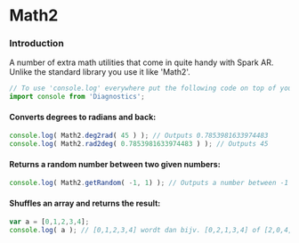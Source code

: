 # Math2
### Introduction
A number of extra math utilities that come in quite handy with Spark AR.   
Unlike the standard library you use it like 'Math2'.
```javascript
// To use 'console.log' everywhere put the following code on top of your script:
import console from 'Diagnostics';
```

#### Converts degrees to radians and back:
```javascript
console.log( Math2.deg2rad( 45 ) ); // Outputs 0.7853981633974483
console.log( Math2.rad2deg( 0.7853981633974483 ) ); // Outputs 45
```
#### Returns a random number between two given numbers:
```javascript
console.log( Math2.getRandom( -1, 1) ); // Outputs a number between -1 and 1
```
#### Shuffles an array and returns the result:
```javascript
var a = [0,1,2,3,4];
console.log( a ); // [0,1,2,3,4] wordt dan bijv. [0,2,1,3,4] of [2,0,4,1,3]
```